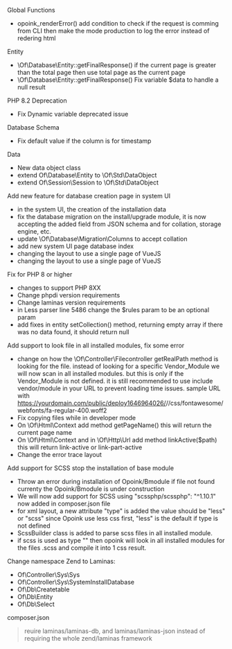 Global Functions
- opoink_renderError() add condition to check if the request is comming from CLI then make the mode production to log the error instead of redering html

Entity
- \Of\Database\Entity::getFinalResponse() if the current page is greater than the total page then use total page as the current page
- \Of\Database\Entity::getFinalResponse() Fix variable $data to handle a null result

PHP 8.2 Deprecation
- Fix Dynamic variable deprecated issue

Database Schema
- Fix default value if the column is for timestamp

Data
- New data object class
- extend Of\Database\Entity to \Of\Std\DataObject
- extend Of\Session\Session to \Of\Std\DataObject

Add new feature for database creation page in system UI
- in the system UI, the creation of the installation data
- fix the database migration on the install/upgrade module, it is now accepting the added field from JSON schema and for collation, storage engine, etc.
- update \Of\Database\Migration\Columns to accept collation
- add new system UI page database index
- changing the layout to use a single page of VueJS
- changing the layout to use a single page of VueJS

Fix for PHP 8 or higher
- changes to support PHP 8XX
- Change phpdi version requirements
- Change laminas version requirements
- in Less parser line 5486 change the $rules param to be an optional param
- add fixes in entity setCollection() method, returning empty array if there was no data found, it should return null

Add support to look file in all installed modules, fix some error
- change on how the \Of\Controller\Filecontroller getRealPath method is looking for the file. instead of looking for a specific Vendor_Module we will now scan in all installed modules. but this is only if the Vendor_Module is not defined. it is still recommended to use include vendor/module in your URL to prevent loading time issues. sample URL with https://yourdomain.com/public/deploy1646964026/<vendor>/<module>/css/fontawesome/webfonts/fa-regular-400.woff2
- Fix copying files while in developer mode
- On \Of\Html\Context add method getPageName() this will return the current page name
- On \Of\Html\Context and in \Of\Http\Url add method linkActive($path) this will return link-active or link-part-active
- Change the error trace layout

Add support for SCSS stop the installation of base module
- Throw an error during installation of Opoink/Bmodule if file not found currenty the Opoink/Bmodule is under construction
- We will now add support for SCSS using "scssphp/scssphp": "^1.10.1" now added in composer.json file
- for xml layout, a new attribute "type" is added the value should be "less" or "scss" since Opoink use less css first, "less" is the default if type is not defined
- ScssBuilder class is added to parse scss files in all installed module.
- if scss is used as type "<css src='css/admin/<filesname>' type='scss' media='all' />" then opoink will look in all installed modules for the files  <filesname>.scss and compile it into 1 css result.


Change namespace Zend to Laminas:
- Of\Controller\Sys\Sys
- Of\Controller\Sys\SystemInstallDatabase
- Of\Db\Createtable
- Of\Db\Entity
- Of\Db\Select


composer.json
> reuire laminas/laminas-db, and laminas/laminas-json instead of requiring the whole zend/laminas framework
